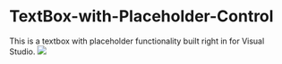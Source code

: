 # TextBox-with-Placeholder-Control
This is a textbox with placeholder functionality built right in for Visual Studio.
<img src="https://cdn.discordapp.com/attachments/471276705936310272/660110824320401408/textbox_withplaceholder.gif">
